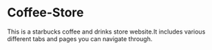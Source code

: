 # Coffee-Store
This is a starbucks coffee and drinks store website.It includes various different tabs and pages you can navigate through.
